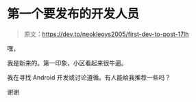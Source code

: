 # 第一个要发布的开发人员

> 原文：<https://dev.to/neokleoys2005/first-dev-to-post-17lh>

嘿，

我是新来的。第一印象，小区看起来很牛逼。

我在寻找 Android 开发或讨论遵循。有人能给我推荐一些吗？

谢谢